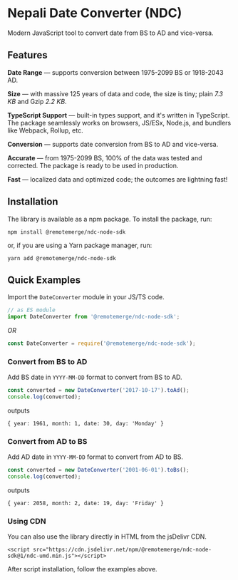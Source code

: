 # Nepali Date Converter (NDC)

Modern JavaScript tool to convert date from BS to AD and vice-versa.

## Features

**Date Range** — supports conversion between 1975-2099 BS or 1918-2043 AD.

**Size** — with massive 125 years of data and code, the size is tiny; plain *7.3 KB* and Gzip *2.2 KB*.

**TypeScript Support** — built-in types support, and it's written in TypeScript. The package seamlessly works on
browsers, JS/ESx, Node.js, and bundlers like Webpack, Rollup, etc.

**Conversion** — supports date conversion from BS to AD and vice-versa.

**Accurate** — from 1975-2099 BS, 100% of the data was tested and corrected. The package is ready to be used in
production.

**Fast** — localized data and optimized code; the outcomes are lightning fast!

## Installation

The library is available as a npm package. To install the package, run:

```shell
npm install @remotemerge/ndc-node-sdk
```

or, if you are using a Yarn package manager, run:

```shell
yarn add @remotemerge/ndc-node-sdk
```

## Quick Examples

Import the `DateConverter` module in your JS/TS code.

```javascript
// as ES module
import DateConverter from '@remotemerge/ndc-node-sdk';
```

*OR*

```javascript
const DateConverter = require('@remotemerge/ndc-node-sdk');
```

### Convert from BS to AD

Add BS date in `YYYY-MM-DD` format to convert from BS to AD.

```javascript
const converted = new DateConverter('2017-10-17').toAd();
console.log(converted);
```

outputs

```log
{ year: 1961, month: 1, date: 30, day: 'Monday' }
```

### Convert from AD to BS

Add AD date in `YYYY-MM-DD` format to convert from AD to BS.

```javascript
const converted = new DateConverter('2001-06-01').toBs();
console.log(converted);
```

outputs

```log
{ year: 2058, month: 2, date: 19, day: 'Friday' }
```

### Using CDN

You can also use the library directly in HTML from the jsDelivr CDN.

```log
<script src="https://cdn.jsdelivr.net/npm/@remotemerge/ndc-node-sdk@1/ndc-umd.min.js"></script>
```

After script installation, follow the examples above.
